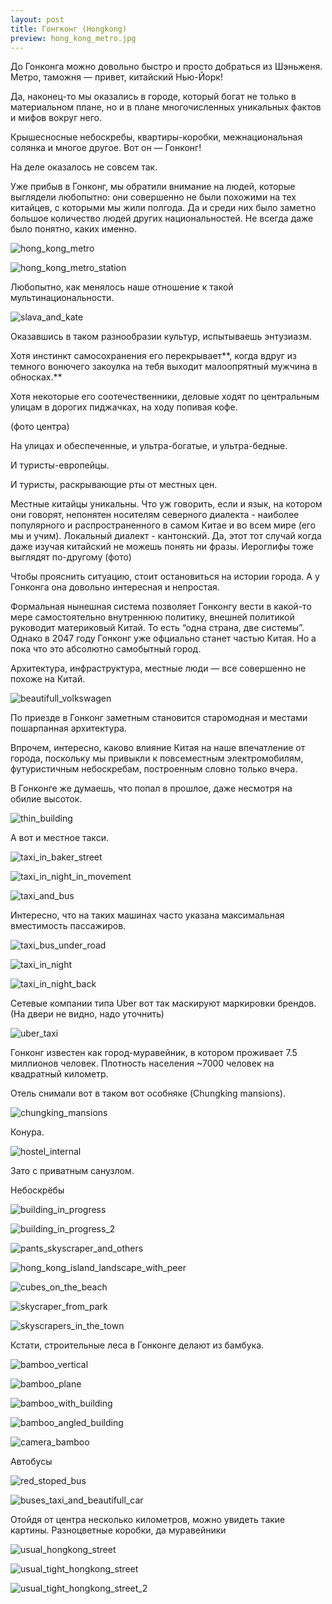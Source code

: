 ```yaml
---
layout: post
title: Гонгконг (Hongkong)
preview: hong_kong_metro.jpg
---
```


До Гонконга можно довольно быстро и просто добраться из Шэньженя. Метро, таможня — привет, китайский Нью-Йорк!

Да, наконец-то мы оказались в городе, который богат не только в материальном плане, но и в плане многочисленных уникальных фактов и мифов вокруг него.

Крышесносные небоскребы, квартиры-коробки, межнациональная солянка и многое другое. Вот он — Гонконг!

На деле оказалось не совсем так.

Уже прибыв в Гонконг, мы обратили внимание на людей, которые выглядели любопытно: они совершенно не были похожими на тех китайцев, с которыми мы жили полгода. Да и среди них было заметно большое количество людей других национальностей. Не всегда даже было понятно, каких именно. 

![hong_kong_metro][hong_kong_metro]

![hong_kong_metro_station][hong_kong_metro_station]

Любопытно, как менялось наше отношение к такой мультинациональности. 

![slava_and_kate][slava_and_kate]

Оказавшись в таком разнообразии культур, испытываешь энтузиазм.

Хотя инстинкт самосохранения его перекрывает**, когда вдруг из темного вонючего закоулка на тебя выходит малоопрятный мужчина в обносках.** 

Хотя некоторые его соотечественники, деловые ходят по центральным улицам в дорогих пиджачках, на ходу попивая кофе. 

(фото центра)

На улицах и обеспеченные, и ультра-богатые, и ультра-бедные. 

И туристы-европейцы.

И туристы, раскрывающие рты от местных цен.

Местные китайцы уникальны. Что уж говорить, если и язык, на котором они говорят, непонятен носителям северного диалекта - наиболее популярного и распространенного в самом Китае и во всем мире (его мы и учим).
Локальный диалект - кантонский. Да, этот тот случай когда даже изучая китайский не можешь понять ни фразы.
Иероглифы тоже выглядят по-другому (фото)

Чтобы прояснить ситуацию, стоит остановиться на истории города. А у Гонконга она довольно интересная и непростая.

 

Формальная нынешная система позволяет Гонконгу вести в какой-то мере самостоятельно внутреннюю политику, внешней политикой руководит материковый Китай. То есть “одна страна, две системы”. Однако в 2047 году Гонконг уже офциально станет частью Китая. Но а пока что это абсолютно самобытный город.

Архитектура, инфраструктура, местные люди — все совершенно не похоже на Китай. 

![beautifull_volkswagen][beautifull_volkswagen]

По приезде в Гонконг заметным становится старомодная и местами пошарпанная архитектура.

Впрочем, интересно, каково влияние Китая на наше впечатление от города, поскольку мы привыкли к повсеместным электромобилям, футуристичным небоскребам, построенным словно только вчера. 

В Гонконге же думаешь, что попал в прошлое, даже несмотря на обилие высоток.  

![thin_building][thin_building]

А вот и местное такси.

![taxi_in_baker_street][taxi_in_baker_street]

![taxi_in_night_in_movement][taxi_in_night_in_movement]

![taxi_and_bus][taxi_and_bus]

Интересно, что на таких машинах часто указана максимальная вместимость пассажиров.

![taxi_bus_under_road][taxi_bus_under_road]

![taxi_in_night][taxi_in_night]

![taxi_in_night_back][taxi_in_night_back]

Сетевые компании типа Uber вот так маскируют маркировки брендов. (На двери не видно, надо уточнить)

![uber_taxi][uber_taxi]

Гонконг известен как город-муравейник, в котором проживает 7.5 миллионов человек. Плотность населения ~7000 человек на квадратный километр. 

Отель снимали вот в таком вот особняке (Chungking mansions). 

![chungking_mansions][chungking_mansions]

Конура.

![hostel_internal][hostel_internal]

Зато с приватным санузлом. 

Небоскрёбы

![building_in_progress][building_in_progress]

![building_in_progress_2][building_in_progress_2]

![pants_skyscraper_and_others][pants_skyscraper_and_others]

![hong_kong_island_landscape_with_peer][hong_kong_island_landscape_with_peer]

![cubes_on_the_beach][cubes_on_the_beach]

![skycraper_from_park][skycraper_from_park]

![skyscrapers_in_the_town][skyscrapers_in_the_town]

Кстати, строительные леса в Гонконге делают из бамбука.

![bamboo_vertical][bamboo_vertical]

![bamboo_plane][bamboo_plane]

![bamboo_with_building][bamboo_with_building]

![bamboo_angled_building][bamboo_angled_building]

![camera_bamboo][camera_bamboo]

Автобусы

![red_stoped_bus][red_stoped_bus]

![buses_taxi_and_beautifull_car][buses_taxi_and_beautifull_car]

Отойдя от центра несколько километров, можно увидеть такие картины. Разноцветные коробки, да муравейники

![usual_hongkong_street][usual_hongkong_street]

![usual_tight_hongkong_street][usual_tight_hongkong_street]

![usual_tight_hongkong_street_2][usual_tight_hongkong_street_2]










[hong_kong_metro]: https://storage.yandexcloud.net/yarkivaev-blog/2024/11/25/hong_kong_metro.jpg
[hong_kong_metro_station]: https://storage.yandexcloud.net/yarkivaev-blog/2024/11/25/hong_kong_metro_station.jpg
[slava_and_kate]: https://storage.yandexcloud.net/yarkivaev-blog/2024/11/25/slava_and_kate.jpg
[beautifull_volkswagen]: https://storage.yandexcloud.net/yarkivaev-blog/2024/11/25/beautifull_volkswagen.jpg
[thin_building]: https://storage.yandexcloud.net/yarkivaev-blog/2024/11/25/thin_building.jpg
[taxi_in_baker_street]: https://storage.yandexcloud.net/yarkivaev-blog/2024/11/25/taxi_in_baker_street.jpg
[taxi_in_night_in_movement]: https://storage.yandexcloud.net/yarkivaev-blog/2024/11/25/taxi_in_night_in_movement.jpg
[taxi_and_bus]: https://storage.yandexcloud.net/yarkivaev-blog/2024/11/25/taxi_and_bus.jpg
[taxi_bus_under_road]: https://storage.yandexcloud.net/yarkivaev-blog/2024/11/25/taxi_bus_under_road.jpg
[taxi_in_night]: https://storage.yandexcloud.net/yarkivaev-blog/2024/11/25/taxi_in_night.jpg
[taxi_in_night_back]: https://storage.yandexcloud.net/yarkivaev-blog/2024/11/25/taxi_in_night_back.jpg
[uber_taxi]: https://storage.yandexcloud.net/yarkivaev-blog/2024/11/25/uber_taxi.jpg
[chungking_mansions]: https://storage.yandexcloud.net/yarkivaev-blog/2024/11/25/chungking_mansions.jpg
[hostel_internal]: https://storage.yandexcloud.net/yarkivaev-blog/2024/11/25/hostel_internal.jpg
[building_in_progress]: https://storage.yandexcloud.net/yarkivaev-blog/2024/11/25/building_in_progress.jpg
[building_in_progress_2]: https://storage.yandexcloud.net/yarkivaev-blog/2024/11/25/building_in_progress_2.jpg
[pants_skyscraper_and_others]: https://storage.yandexcloud.net/yarkivaev-blog/2024/11/25/pants_skyscraper_and_others.jpg
[hong_kong_island_landscape_with_peer]: https://storage.yandexcloud.net/yarkivaev-blog/2024/11/25/hong_kong_island_landscape_with_peer.jpg
[cubes_on_the_beach]: https://storage.yandexcloud.net/yarkivaev-blog/2024/11/25/cubes_on_the_beach.jpg
[skycraper_from_park]: https://storage.yandexcloud.net/yarkivaev-blog/2024/11/25/skycraper_from_park.jpg
[skyscrapers_in_the_town]: https://storage.yandexcloud.net/yarkivaev-blog/2024/11/25/skyscrapers_in_the_town.jpg
[bamboo_vertical]: https://storage.yandexcloud.net/yarkivaev-blog/2024/11/25/bamboo_vertical.jpg
[bamboo_plane]: https://storage.yandexcloud.net/yarkivaev-blog/2024/11/25/bamboo_plane.jpg
[bamboo_with_building]: https://storage.yandexcloud.net/yarkivaev-blog/2024/11/25/bamboo_with_building.jpg
[bamboo_angled_building]: https://storage.yandexcloud.net/yarkivaev-blog/2024/11/25/bamboo_angled_building.jpg
[camera_bamboo]: https://storage.yandexcloud.net/yarkivaev-blog/2024/11/25/camera_bamboo.jpg
[red_stoped_bus]: https://storage.yandexcloud.net/yarkivaev-blog/2024/11/25/red_stoped_bus.jpg
[buses_taxi_and_beautifull_car]: https://storage.yandexcloud.net/yarkivaev-blog/2024/11/25/buses_taxi_and_beautifull_car.jpg
[usual_hongkong_street]: https://storage.yandexcloud.net/yarkivaev-blog/2024/11/25/usual_hongkong_street.jpg
[usual_tight_hongkong_street]: https://storage.yandexcloud.net/yarkivaev-blog/2024/11/25/usual_tight_hongkong_street.jpg
[usual_tight_hongkong_street_2]: https://storage.yandexcloud.net/yarkivaev-blog/2024/11/25/usual_tight_hongkong_street_2.jpg
